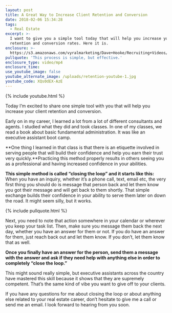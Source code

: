 ```yaml
---
layout: post
title: A Great Way to Increase Client Retention and Conversion
date: 2018-02-06 15:34:28
tags:
  - Real Estate
excerpt: >-
  I want to give you a simple tool today that will help you increase your
  retention and conversion rates. Here it is.
enclosure: >-
  https://s3.amazonaws.com/vyralmarketing/Dave+Hooke/Recruiting+Videos/Central+PA+Real+Estate+Agent-+A+Great+Way+to+Increase+Client+Retention+and+Conversion.mp4
pullquote: 'This process is simple, but effective.'
enclosure_type: video/mp4
enclosure_time:
use_youtube_image: false
youtube_alternate_image: /uploads/retention-youtube-1.jpg
youtube_code: XQs0dEX-AzE
---
```



{% include youtube.html %}

Today I’m excited to share one simple tool with you that will help you increase your client retention and conversion.

Early on in my career, I learned a lot from a lot of different consultants and agents. I studied what they did and took classes. In one of my classes, we read a book about basic fundamental administration. It was like an executive assistant boot camp.

**One thing I learned in that class is that there is an etiquette involved in serving people that will build their confidence and help you earn their trust very quickly.**Practicing this method properly results in others seeing you as a professional and having increased confidence in your abilities.

**This simple method is called “closing the loop” and it starts like this:** When you have an inquiry, whether it’s a phone call, text, email etc, the very first thing you should do is message that person back and let them know you got their message and will get back to them shortly. That simple exchange builds their confidence in your ability to serve them later on down the road. It might seem silly, but it works.

{% include pullquote.html %}

Next, you need to note that action somewhere in your calendar or wherever you keep your task list. Then, make sure you message them back the next day, whether you have an answer for them or not. If you do have an answer for them, just reach back out and let them know. If you don’t, let them know that as well.

**Once you finally have an answer for the person, send them a message with the answer and ask if they need help with anything else in order to completely “close the loop.”**

This might sound really simple, but executive assistants across the country have mastered this skill because it shows that they are supremely competent. That’s the same kind of vibe you want to give off to your clients.

If you have any questions for me about closing the loop or about anything else related to your real estate career, don’t hesitate to give me a call or send me an email. I look forward to hearing from you soon.